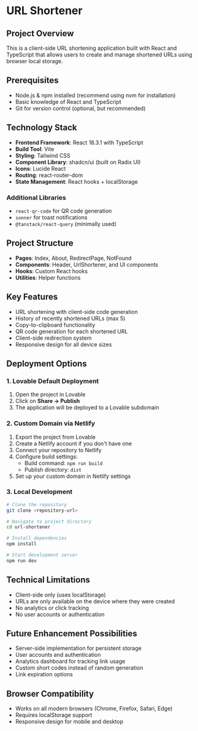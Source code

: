 # URL Shortener

## Project Overview
This is a client-side URL shortening application built with React and TypeScript that allows users to create and manage shortened URLs using browser local storage.

## Prerequisites
- Node.js & npm installed (recommend using nvm for installation)
- Basic knowledge of React and TypeScript
- Git for version control (optional, but recommended)

## Technology Stack
- **Frontend Framework**: React 18.3.1 with TypeScript
- **Build Tool**: Vite
- **Styling**: Tailwind CSS
- **Component Library**: shadcn/ui (built on Radix UI)
- **Icons**: Lucide React
- **Routing**: react-router-dom
- **State Management**: React hooks + localStorage

### Additional Libraries
- `react-qr-code` for QR code generation
- `sonner` for toast notifications
- `@tanstack/react-query` (minimally used)

## Project Structure
- **Pages**: Index, About, RedirectPage, NotFound
- **Components**: Header, UrlShortener, and UI components
- **Hooks**: Custom React hooks
- **Utilities**: Helper functions

## Key Features
- URL shortening with client-side code generation
- History of recently shortened URLs (max 5)
- Copy-to-clipboard functionality
- QR code generation for each shortened URL
- Client-side redirection system
- Responsive design for all device sizes

## Deployment Options
### 1. Lovable Default Deployment
1. Open the project in Lovable
2. Click on **Share -> Publish**
3. The application will be deployed to a Lovable subdomain

### 2. Custom Domain via Netlify
1. Export the project from Lovable
2. Create a Netlify account if you don't have one
3. Connect your repository to Netlify
4. Configure build settings:
   - Build command: `npm run build`
   - Publish directory: `dist`
5. Set up your custom domain in Netlify settings

### 3. Local Development
```sh
# Clone the repository
git clone <repository-url>

# Navigate to project directory
cd url-shortener

# Install dependencies
npm install

# Start development server
npm run dev
```

## Technical Limitations
- Client-side only (uses localStorage)
- URLs are only available on the device where they were created
- No analytics or click tracking
- No user accounts or authentication

## Future Enhancement Possibilities
- Server-side implementation for persistent storage
- User accounts and authentication
- Analytics dashboard for tracking link usage
- Custom short codes instead of random generation
- Link expiration options

## Browser Compatibility
- Works on all modern browsers (Chrome, Firefox, Safari, Edge)
- Requires localStorage support
- Responsive design for mobile and desktop


